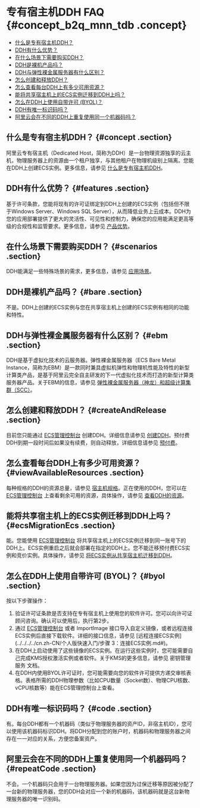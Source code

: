 # 专有宿主机DDH FAQ {#concept_b2q_mnn_tdb .concept}

-   [什么是专有宿主机DDH？](#concept)
-   [DDH有什么优势？](#features)
-   [在什么场景下需要购买DDH？](#scenarios)
-   [DDH是裸机产品吗？](#bare)
-   [DDH与弹性裸金属服务器有什么区别？](#ebm)
-   [怎么创建和释放DDH？](#createAndRelease)
-   [怎么查看每台DDH上有多少可用资源？](#viewAvailableResources)
-   [能将共享宿主机上的ECS实例迁移到DDH上吗？](#ecsMigrationEcs)
-   [怎么在DDH上使用自带许可 \(BYOL\)？](#byol)
-   [DDH有唯一标识码吗？](#code)
-   [阿里云会在不同的DDH上重复使用同一个机器码吗？](#repeatCode)

## 什么是专有宿主机DDH？ {#concept .section}

阿里云专有宿主机（Dedicated Host，简称为DDH）是一台物理资源独享的云主机，物理服务器上的资源由一个租户独享，与其他租户在物理机级别上隔离。您能在DDH上创建ECS实例。更多信息，请参见 [什么是专有宿主机DDH](../../../../cn.zh-CN/产品简介/什么是专有宿主机DDH.md#)。

## DDH有什么优势？ {#features .section}

基于许可条款，您能将现有的许可证绑定到DDH上创建的ECS实例（包括但不限于Windows Server、Windows SQL Server），从而降低业务上云成本。DDH为您的应用部署提供了更大的灵活性、可见性和控制力，确保您的应用能满足更高等级的合规性和监管要求。更多信息，请参见 [产品优势](../../../../cn.zh-CN/产品简介/产品优势.md#)。

## 在什么场景下需要购买DDH？ {#scenarios .section}

DDH能满足一些特殊场景的需求，更多信息，请参见 [应用场景](../../../../cn.zh-CN/产品简介/应用场景.md#)。

## DDH是裸机产品吗？ {#bare .section}

不是。DDH上创建的ECS实例与您在共享宿主机上创建的ECS实例有相同的功能和特性。

## DDH与弹性裸金属服务器有什么区别？ {#ebm .section}

DDH是基于虚拟化技术的云服务器。弹性裸金属服务器（ECS Bare Metal Instance，简称为EBM）是一款同时兼具虚拟机弹性和物理机性能及特性的新型计算类产品，是基于阿里云完全自主研发的下一代虚拟化技术而打造的新型计算类服务器产品。关于EBM的信息，请参见 [弹性裸金属服务器（神龙）和超级计算集群（SCC）](../../../../cn.zh-CN/产品简介/实例/弹性裸金属服务器（神龙）和超级计算集群（SCC）.md#)。

## 怎么创建和释放DDH？ {#createAndRelease .section}

目前您只能通过 [ECS管理控制台](https://ecs.console.aliyun.com/#/home) 创建DDH。详细信息请参见 [创建DDH](../../../../cn.zh-CN/快速入门/创建DDH.md#)。预付费DDH到期一段时间后如果没有续费，则自动释放，详细信息请参见 [预付费](../../../../cn.zh-CN/产品定价/预付费.md#)。

## 怎么查看每台DDH上有多少可用资源？ {#viewAvailableResources .section}

每种规格的DDH的资源总量，请参见 [宿主机规格](../../../../cn.zh-CN/产品简介/宿主机规格.md#)。正在使用的DDH，您可以在 [ECS管理控制台](https://ecs.console.aliyun.com/#/home) 上查看剩余可用的资源，具体操作，请参见 [查看DDH的资源](../../../../cn.zh-CN/用户指南/查看DDH的资源.md#)。

## 能将共享宿主机上的ECS实例迁移到DDH上吗？ {#ecsMigrationEcs .section}

能。您能使用 [ECS管理控制台](https://ecs.console.aliyun.com/#/home) 将共享宿主机上的ECS实例迁移到同一账号下的DDH上。ECS实例重启之后就会部署在指定的DDH上。您不能迁移预付费ECS实例和竞价实例。具体操作，请参见 [将ECS实例从共享宿主机迁移到DDH](../../../../cn.zh-CN/用户指南/将ECS实例从共享宿主机迁移到DDH.md#)。

## 怎么在DDH上使用自带许可 \(BYOL\)？ {#byol .section}

按以下步骤操作：

1.  验证许可证条款是否支持在专有宿主机上使用您的软件许可。您可以向许可证顾问咨询。确认可以使用后，执行第2步。
2.  通过 [ECS管理控制台](https://ecs.console.aliyun.com/#/home) 或者 ImportImage 接口导入自定义镜像，或者远程连接ECS实例后直接下载软件。详细的接口信息，请参见 [远程连接ECS实例](../../../../cn.zh-CN/个人版快速入门/步骤 3：连接ECS实例.md#)。
3.  在DDH上启动使用了这些镜像的ECS实例。在运行这些实例时，您可能需要自己完成KMS授权激活实例或者软件。关于KMS的更多信息，请参见 密钥管理服务 文档。
4.  在DDH内使用BYOL许可证时，您可能需要向您的软件许可提供方递交审核表格。表格所需的DDH物理参数（比如CPU数量（Socket数）、物理CPU核数、vCPU核数等）能在ECS管理控制台上查看。

## DDH有唯一标识码吗？ {#code .section}

有。每台DDH都有一个机器码（类似于物理服务器的资产ID，非宿主机ID），您可以使用该机器码标识DDH。将DDH分配到您的账户时，机器码和物理服务器之间存在一一对应的关系，方便您备案资产。

## 阿里云会在不同的DDH上重复使用同一个机器码吗？ {#repeatCode .section}

不会。一个机器码只会用于一台物理服务器。如果您因为过保迁移等原因被分配了一台新的物理服务器，您的DDH会对应一个新的机器码，该机器码就是这台新物理服务器的唯一识别码。

